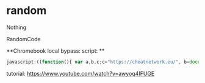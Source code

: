 # random
Nothing

RandomCode


**Chromebook local bypass:
script: **

```js
javascript:((function(){ var a,b,c;c="https://cheatnetwork.eu/", b=document.createElement("iframe"), b.setAttribute("src",c),b.setAttribute("id","rusic-modal"), b.setAttribute("style","position: fixed; width: 100%; height: 100%; top: 0; left: 0; right: 0; bottom: 0; z-index: 99999999999; background-color: #fff;"), a=document.getElementsByTagName("body")[0], a.appendChild(b)})).call(this)
```
tutorial:
https://www.youtube.com/watch?v=awyoq4IFUGE
